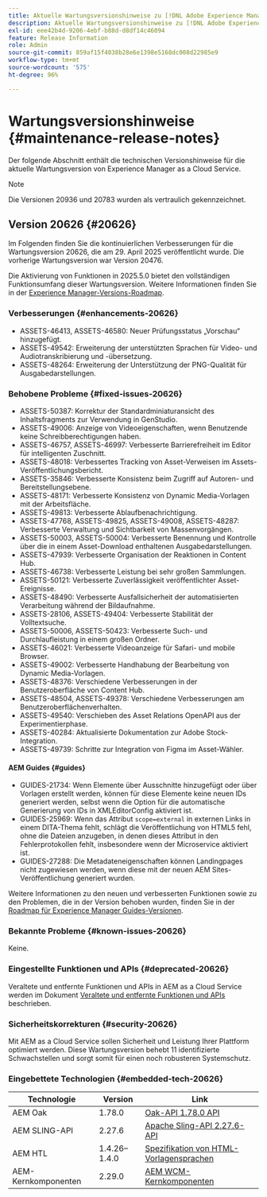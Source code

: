 ```yaml
---
title: Aktuelle Wartungsversionshinweise zu [!DNL Adobe Experience Manager] as a Cloud Service.
description: Aktuelle Wartungsversionshinweise zu [!DNL Adobe Experience Manager] as a Cloud Service.
exl-id: eee42b4d-9206-4ebf-b88d-d8df14c46094
feature: Release Information
role: Admin
source-git-commit: 859af15f4038b28e6e1398e5168dc008d22985e9
workflow-type: tm+mt
source-wordcount: '575'
ht-degree: 96%

---
```



# Wartungsversionshinweise {#maintenance-release-notes}

Der folgende Abschnitt enthält die technischen Versionshinweise für die aktuelle Wartungsversion von Experience Manager as a Cloud Service.

>[!NOTE]
>
> Die Versionen 20936 und 20783 wurden als vertraulich gekennzeichnet.

## Version 20626 {#20626}

Im Folgenden finden Sie die kontinuierlichen Verbesserungen für die Wartungsversion 20626, die am 29. April 2025 veröffentlicht wurde. Die vorherige Wartungsversion war Version 20476.

Die Aktivierung von Funktionen in 2025.5.0 bietet den vollständigen Funktionsumfang dieser Wartungsversion. Weitere Informationen finden Sie in der [Experience Manager-Versions-Roadmap](https://experienceleague.adobe.com/de/docs/experience-manager-release-information/aem-release-updates/update-releases-roadmap).

### Verbesserungen {#enhancements-20626}

* ASSETS-46413, ASSETS-46580: Neuer Prüfungsstatus „Vorschau“ hinzugefügt.
* ASSETS-49542: Erweiterung der unterstützten Sprachen für Video- und Audiotranskribierung und -übersetzung.
* ASSETS-48264: Erweiterung der Unterstützung der PNG-Qualität für Ausgabedarstellungen.

### Behobene Probleme {#fixed-issues-20626}

* ASSETS-50387: Korrektur der Standardminiaturansicht des Inhaltsfragments zur Verwendung in GenStudio.
* ASSETS-49006: Anzeige von Videoeigenschaften, wenn Benutzende keine Schreibberechtigungen haben.
* ASSETS-46757, ASSETS-46997: Verbesserte Barrierefreiheit im Editor für intelligenten Zuschnitt.
* ASSETS-48018: Verbessertes Tracking von Asset-Verweisen im Assets-Veröffentlichungsbericht.
* ASSETS-35846: Verbesserte Konsistenz beim Zugriff auf Autoren- und Bereitstellungsebene.
* ASSETS-48171: Verbesserte Konsistenz von Dynamic Media-Vorlagen mit der Arbeitsfläche.
* ASSETS-49813: Verbesserte Ablaufbenachrichtigung.
* ASSETS-47768, ASSETS-49825, ASSETS-49008, ASSETS-48287: Verbesserte Verwaltung und Sichtbarkeit von Massenvorgängen.
* ASSETS-50003, ASSETS-50004: Verbesserte Benennung und Kontrolle über die in einem Asset-Download enthaltenen Ausgabedarstellungen.
* ASSETS-47939: Verbesserte Organisation der Reaktionen in Content Hub.
* ASSETS-46738: Verbesserte Leistung bei sehr großen Sammlungen.
* ASSETS-50121: Verbesserte Zuverlässigkeit veröffentlichter Asset-Ereignisse.
* ASSETS-48490: Verbesserte Ausfallsicherheit der automatisierten Verarbeitung während der Bildaufnahme.
* ASSETS-28106, ASSETS-49404: Verbesserte Stabilität der Volltextsuche.
* ASSETS-50006, ASSETS-50423: Verbesserte Such- und Durchlaufleistung in einem großen Ordner.
* ASSETS-46021: Verbesserte Videoanzeige für Safari- und mobile Browser.
* ASSETS-49002: Verbesserte Handhabung der Bearbeitung von Dynamic Media-Vorlagen.
* ASSETS-48376: Verschiedene Verbesserungen in der Benutzeroberfläche von Content Hub.
* ASSETS-48504, ASSETS-49378: Verschiedene Verbesserungen am Benutzeroberflächenverhalten.
* ASSETS-49540: Verschieben des Asset Relations OpenAPI aus der Experimentierphase.
* ASSETS-40284: Aktualisierte Dokumentation zur Adobe Stock-Integration.
* ASSETS-49739: Schritte zur Integration von Figma im Asset-Wähler.

#### AEM Guides {#guides}

* GUIDES-21734: Wenn Elemente über Ausschnitte hinzugefügt oder über Vorlagen erstellt werden, können für diese Elemente keine neuen IDs generiert werden, selbst wenn die Option für die automatische Generierung von IDs in XMLEditorConfig aktiviert ist.
* GUIDES-25969: Wenn das Attribut `scope=external` in externen Links in einem DITA-Thema fehlt, schlägt die Veröffentlichung von HTML5 fehl, ohne die Dateien anzugeben, in denen dieses Attribut in den Fehlerprotokollen fehlt, insbesondere wenn der Microservice aktiviert ist.
* GUIDES-27288: Die Metadateneigenschaften können Landingpages nicht zugewiesen werden, wenn diese mit der neuen AEM Sites-Veröffentlichung generiert wurden.

Weitere Informationen zu den neuen und verbesserten Funktionen sowie zu den Problemen, die in der Version behoben wurden, finden Sie in der [Roadmap für Experience Manager Guides-Versionen](https://experienceleague.adobe.com/de/docs/experience-manager-guides/using/release-info/aem-guides-releases-roadmap).

### Bekannte Probleme {#known-issues-20626}

Keine.

### Eingestellte Funktionen und APIs {#deprecated-20626}

Veraltete und entfernte Funktionen und APIs in AEM as a Cloud Service werden im Dokument [Veraltete und entfernte Funktionen und APIs](/help/release-notes/deprecated-removed-features.md) beschrieben.

### Sicherheitskorrekturen {#security-20626}

Mit AEM as a Cloud Service sollen Sicherheit und Leistung Ihrer Plattform optimiert werden. Diese Wartungsversion behebt 11 identifizierte Schwachstellen und sorgt somit für einen noch robusteren Systemschutz.

### Eingebettete Technologien {#embedded-tech-20626}

| Technologie | Version | Link |
|---|---|---|
| AEM Oak | 1.78.0 | [Oak-API 1.78.0 API](https://www.javadoc.io/doc/org.apache.jackrabbit/oak-api/1.78.0/index.html) |
| AEM SLING-API | 2.27.6 | [Apache Sling-API 2.27.6-API](https://www.javadoc.io/doc/org.apache.sling/org.apache.sling.api/latest/index.html) |
| AEM HTL | 1.4.26–1.4.0 | [Spezifikation von HTML-Vorlagensprachen](https://github.com/adobe/htl-spec) |
| AEM-Kernkomponenten | 2.29.0 | [AEM WCM-Kernkomponenten](https://github.com/adobe/aem-core-wcm-components) |
